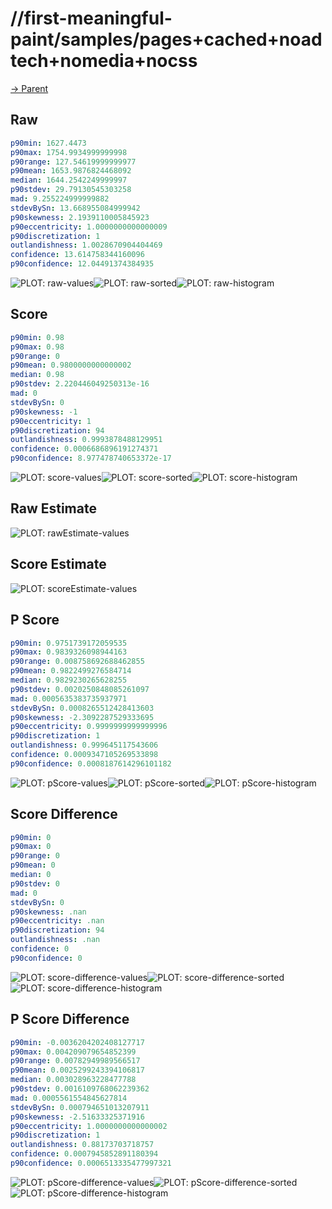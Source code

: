 
# //first-meaningful-paint/samples/pages+cached+noadtech+nomedia+nocss

[→ Parent](../..)


## Raw


```yaml
p90min: 1627.4473
p90max: 1754.9934999999998
p90range: 127.54619999999977
p90mean: 1653.9876824468092
median: 1644.2542249999997
p90stdev: 29.79130545303258
mad: 9.255224999999882
stdevBySn: 13.668955084999942
p90skewness: 2.1939110005845923
p90eccentricity: 1.0000000000000009
p90discretization: 1
outlandishness: 1.0028670904404469
confidence: 13.614758344160096
p90confidence: 12.04491374384935

```

![PLOT: raw-values](./raw/values.svg)![PLOT: raw-sorted](./raw/sorted.svg)![PLOT: raw-histogram](./raw/histogram.svg)
## Score


```yaml
p90min: 0.98
p90max: 0.98
p90range: 0
p90mean: 0.9800000000000002
median: 0.98
p90stdev: 2.220446049250313e-16
mad: 0
stdevBySn: 0
p90skewness: -1
p90eccentricity: 1
p90discretization: 94
outlandishness: 0.9993878488129951
confidence: 0.0006686896191274371
p90confidence: 8.977478740653372e-17

```

![PLOT: score-values](./score/values.svg)![PLOT: score-sorted](./score/sorted.svg)![PLOT: score-histogram](./score/histogram.svg)
## Raw Estimate

![PLOT: rawEstimate-values](./rawEstimate/values.svg)
## Score Estimate

![PLOT: scoreEstimate-values](./scoreEstimate/values.svg)
## P Score


```yaml
p90min: 0.9751739172059535
p90max: 0.9839326098944163
p90range: 0.008758692688462855
p90mean: 0.9822499276584714
median: 0.9829230265628255
p90stdev: 0.0020250848085261097
mad: 0.0005635383735937971
stdevBySn: 0.0008265512428413603
p90skewness: -2.3092287529333695
p90eccentricity: 0.9999999999999996
p90discretization: 1
outlandishness: 0.999645117543606
confidence: 0.0009347105269533898
p90confidence: 0.0008187614296101182

```

![PLOT: pScore-values](./pScore/values.svg)![PLOT: pScore-sorted](./pScore/sorted.svg)![PLOT: pScore-histogram](./pScore/histogram.svg)
## Score Difference


```yaml
p90min: 0
p90max: 0
p90range: 0
p90mean: 0
median: 0
p90stdev: 0
mad: 0
stdevBySn: 0
p90skewness: .nan
p90eccentricity: .nan
p90discretization: 94
outlandishness: .nan
confidence: 0
p90confidence: 0

```

![PLOT: score-difference-values](./score-difference/values.svg)![PLOT: score-difference-sorted](./score-difference/sorted.svg)![PLOT: score-difference-histogram](./score-difference/histogram.svg)
## P Score Difference


```yaml
p90min: -0.0036204202408127717
p90max: 0.004209079654852399
p90range: 0.00782949989566517
p90mean: 0.0025299243394106817
median: 0.003028963228477788
p90stdev: 0.0016109768062239362
mad: 0.0005561554845627814
stdevBySn: 0.000794651013207911
p90skewness: -2.51633325371916
p90eccentricity: 1.0000000000000002
p90discretization: 1
outlandishness: 0.88173703718757
confidence: 0.0007945852891180394
p90confidence: 0.0006513335477997321

```

![PLOT: pScore-difference-values](./pScore-difference/values.svg)![PLOT: pScore-difference-sorted](./pScore-difference/sorted.svg)![PLOT: pScore-difference-histogram](./pScore-difference/histogram.svg)